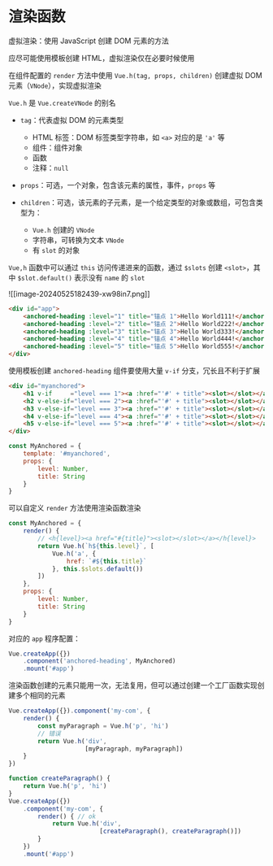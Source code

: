 # 渲染函数

虚拟渲染：使用 JavaScript 创建 DOM 元素的方法

应尽可能使用模板创建 HTML，虚拟渲染仅在必要时候使用

在组件配置的 `render` 方法中使用 `Vue.h(tag, props, children)` 创建虚拟 DOM 元素（`VNode`），实现虚拟渲染

`Vue.h` 是 `Vue.createVNode` 的别名

* `tag`：代表虚拟 DOM 的元素类型

  * HTML 标签：DOM 标签类型字符串，如 `<a>` 对应的是 `'a'` 等
  * 组件：组件对象
  * 函数
  * 注释：`null`
* `props`：可选，一个对象，包含该元素的属性，事件，`props` 等
* `children`：可选，该元素的子元素，是一个给定类型的对象或数组，可包含类型为：

  * `Vue.h` 创建的 `VNode`
  * 字符串，可转换为文本 `VNode`
  * 有 `slot` 的对象

`Vue,h` 函数中可以通过 `this` 访问传递进来的函数，通过 `$slots` 创建 `<slot>`，其中 `$slot.default()` 表示没有 `name` 的 `slot`

![[image-20240525182439-xw98in7.png]]

```html
<div id="app">
    <anchored-heading :level="1" title="锚点 1">Hello World111!</anchored-heading>
    <anchored-heading :level="2" title="锚点 2">Hello World222!</anchored-heading>
    <anchored-heading :level="3" title="锚点 3">Hello World333!</anchored-heading>
    <anchored-heading :level="4" title="锚点 4">Hello World444!</anchored-heading>
    <anchored-heading :level="5" title="锚点 5">Hello World555!</anchored-heading>
</div>
```

使用模板创建 `anchored-heading` 组件要使用大量 `v-if` 分支，冗长且不利于扩展

```html
<div id="myanchored">
    <h1 v-if     ="level === 1"><a :href="'#' + title"><slot></slot></a></h1>
    <h2 v-else-if="level === 2"><a :href="'#' + title"><slot></slot></a></h2>
    <h3 v-else-if="level === 3"><a :href="'#' + title"><slot></slot></a></h3>
    <h4 v-else-if="level === 4"><a :href="'#' + title"><slot></slot></a></h4>
    <h5 v-else-if="level === 5"><a :href="'#' + title"><slot></slot></a></h5>
</div>
```

```js
const MyAnchored = {
    template: '#myanchored',
    props: {
        level: Number,
        title: String
    }
}
```

可以自定义 `render` 方法使用渲染函数渲染

```js
const MyAnchored = {
    render() {
        // <h{level}><a href="#{title}"><slot></slot></a></h{level}>
        return Vue.h(`h${this.level}`, [
            Vue.h('a', {
                href: `#${this.title}`
            }, this.$slots.default())
        ])
    },
    props: {
        level: Number,
        title: String
    }
}
```

对应的 `app` 程序配置：

```js
Vue.createApp({})
    .component('anchored-heading', MyAnchored)
    .mount('#app')
```

渲染函数创建的元素只能用一次，无法复用，但可以通过创建一个工厂函数实现创建多个相同的元素

```js
Vue.createApp({}).component('my-com', {
    render() {
        const myParagraph = Vue.h('p', 'hi')
        // 错误
        return Vue.h('div', 
                     [myParagraph, myParagraph])
    }
})
```

```js
function createParagraph() {
    return Vue.h('p', 'hi')
}
Vue.createApp({})
    .component('my-com', {
        render() { // ok
            return Vue.h('div', 
                         [createParagraph(), createParagraph()])
        }
    })
    .mount('#app')
```

‍
